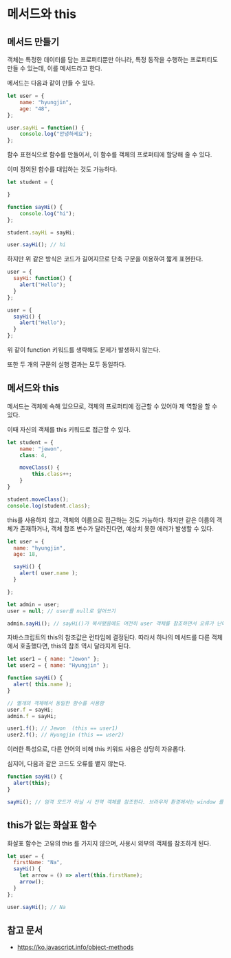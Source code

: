 # 메서드와 this

## 메서드 만들기

객체는 특정한 데이터를 담는 프로퍼티뿐만 아니라, 특정 동작을 수행하는 프로퍼티도 만들 수 있는데, 이를 메서드라고 한다. 

메서드는 다음과 같이 만들 수 있다.

```jsx
let user = {
    name: "hyungjin",
    age: "48",
};

user.sayHi = function() {
    console.log("안녕하세요");
};
```

함수 표현식으로 함수를 만들어서, 이 함수를 객체의 프로퍼티에 할당해 줄 수 있다.

이미 정의된 함수를 대입하는 것도 가능하다.

```jsx
let student = {

}

function sayHi() {
    console.log("hi");
};

student.sayHi = sayHi;

user.sayHi(); // hi
```

하지만 위 같은 방식은 코드가 길어지므로 단축 구문을 이용하여 짧게 표현한다.

```jsx
user = {
  sayHi: function() {
    alert("Hello");
  }
};

user = {
  sayHi() { 
    alert("Hello");
  }
};
```

위 같이 function 키워드를 생략해도 문제가 발생하지 않는다. 

또한 두 개의 구문의 실행 결과는 모두 동일하다.

## 메서드와 this

메서드는 객체에 속해 있으므로, 객체의 프로퍼티에 접근할 수 있어야 제 역할을 할 수 있다. 

이때 자신의 객체를 this 키워드로 접근할 수 있다.

```jsx
let student = {
    name: "jewon",
    class: 4,

    moveClass() {
        this.class++;
    }
}

student.moveClass();
console.log(student.class);
```

this를 사용하지 않고, 객체의 이름으로 접근하는 것도 가능하다. 하지만 같은 이름의 객체가 존재하거나, 객체 참조 변수가 달라진다면, 예상치 못한 에러가 발생할 수 있다. 

```jsx
let user = {
  name: "hyungjin",
  age: 18,

  sayHi() {
    alert( user.name ); 
  }

};

let admin = user;
user = null; // user를 null로 덮어쓰기

admin.sayHi(); // sayHi()가 복사됐음에도 여전히 user 객체를 참조하면서 오류가 난다. 
```

자바스크립트의 this의 참조값은 런타임에 결정된다. 따라서 하나의 메서드를 다른 객체에서 호출했다면, this의 참조 역시 달라지게 된다. 

```jsx
let user1 = { name: "Jewon" };
let user2 = { name: "Hyungjin" };

function sayHi() {
  alert( this.name );
}

// 별개의 객체에서 동일한 함수를 사용함
user.f = sayHi;
admin.f = sayHi;

user1.f(); // Jewon  (this == user1)
user2.f(); // Hyungjin (this == user2)
```

이러한 특성으로, 다른 언어의 비해 this 키워드 사용은 상당히 자유롭다. 

심지어, 다음과 같은 코드도 오류를 뱉지 않는다. 

```jsx
function sayHi() {
  alert(this);
}

sayHi(); // 엄격 모드가 아닐 시 전역 객체를 참조한다. 브라우저 환경에서는 window 를 참조한다. 
```

## this가 없는 화살표 함수

화살표 함수는 고유의 this 를 가지지 않으며, 사용시 외부의 객체를 참조하게 된다.

```jsx
let user = {
  firstName: "Na",
  sayHi() {
    let arrow = () => alert(this.firstName);
    arrow();
  }
};

user.sayHi(); // Na
```

## 참고 문서

- https://ko.javascript.info/object-methods

